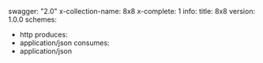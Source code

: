 swagger: "2.0"
x-collection-name: 8x8
x-complete: 1
info:
  title: 8x8
  version: 1.0.0
schemes:
- http
produces:
- application/json
consumes:
- application/json